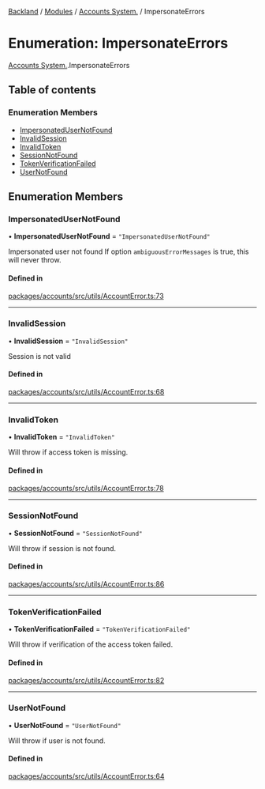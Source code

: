 [Backland](../README.md) / [Modules](../modules.md) / [Accounts System.](../modules/Accounts_System_.md) / ImpersonateErrors

# Enumeration: ImpersonateErrors

[Accounts System.](../modules/Accounts_System_.md).ImpersonateErrors

## Table of contents

### Enumeration Members

- [ImpersonatedUserNotFound](Accounts_System_.ImpersonateErrors.md#impersonatedusernotfound)
- [InvalidSession](Accounts_System_.ImpersonateErrors.md#invalidsession)
- [InvalidToken](Accounts_System_.ImpersonateErrors.md#invalidtoken)
- [SessionNotFound](Accounts_System_.ImpersonateErrors.md#sessionnotfound)
- [TokenVerificationFailed](Accounts_System_.ImpersonateErrors.md#tokenverificationfailed)
- [UserNotFound](Accounts_System_.ImpersonateErrors.md#usernotfound)

## Enumeration Members

### ImpersonatedUserNotFound

• **ImpersonatedUserNotFound** = ``"ImpersonatedUserNotFound"``

Impersonated user not found
If option `ambiguousErrorMessages` is true, this will never throw.

#### Defined in

[packages/accounts/src/utils/AccountError.ts:73](https://github.com/antoniopresto/darch/blob/c5cd1c8/packages/accounts/src/utils/AccountError.ts#L73)

___

### InvalidSession

• **InvalidSession** = ``"InvalidSession"``

Session is not valid

#### Defined in

[packages/accounts/src/utils/AccountError.ts:68](https://github.com/antoniopresto/darch/blob/c5cd1c8/packages/accounts/src/utils/AccountError.ts#L68)

___

### InvalidToken

• **InvalidToken** = ``"InvalidToken"``

Will throw if access token is missing.

#### Defined in

[packages/accounts/src/utils/AccountError.ts:78](https://github.com/antoniopresto/darch/blob/c5cd1c8/packages/accounts/src/utils/AccountError.ts#L78)

___

### SessionNotFound

• **SessionNotFound** = ``"SessionNotFound"``

Will throw if session is not found.

#### Defined in

[packages/accounts/src/utils/AccountError.ts:86](https://github.com/antoniopresto/darch/blob/c5cd1c8/packages/accounts/src/utils/AccountError.ts#L86)

___

### TokenVerificationFailed

• **TokenVerificationFailed** = ``"TokenVerificationFailed"``

Will throw if verification of the access token failed.

#### Defined in

[packages/accounts/src/utils/AccountError.ts:82](https://github.com/antoniopresto/darch/blob/c5cd1c8/packages/accounts/src/utils/AccountError.ts#L82)

___

### UserNotFound

• **UserNotFound** = ``"UserNotFound"``

Will throw if user is not found.

#### Defined in

[packages/accounts/src/utils/AccountError.ts:64](https://github.com/antoniopresto/darch/blob/c5cd1c8/packages/accounts/src/utils/AccountError.ts#L64)
